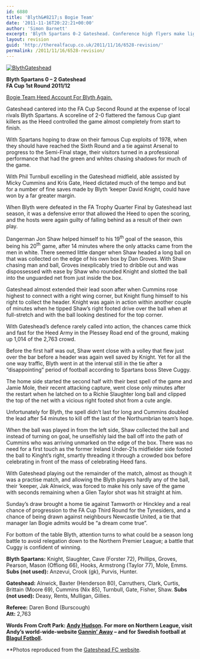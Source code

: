 ```yaml
---
id: 6880
title: 'Blyth&#8217;s Bogie Team'
date: '2011-11-16T20:22:21+00:00'
author: 'Simon Barnett'
excerpt: 'Blyth Spartans 0-2 Gateshead. Conference high flyers make light of their North East rivals, Jon Shaw tormentor in chief. Andy Hudson at Croft Park.'
layout: revision
guid: 'http://therealfacup.co.uk/2011/11/16/6528-revision/'
permalink: /2011/11/16/6528-revision/
---
```


[![](http://delta.xssl.net/~sbarnett/therealfacup/wp-content/uploads/2011/11/BlythGateshead.jpg "BlythGateshead")](http://therealfacup.co.uk/2011/11/16/blyths-bogie-team/blythgateshead/)

**Blyth Spartans 0 – 2 Gateshead**  
**FA Cup 1st Round 2011/12**

<span style="text-decoration: underline;">Bogie Team Heed Account For Blyth Again.</span>

Gateshead cantered into the FA Cup Second Round at the expense of local rivals Blyth Spartans. A scoreline of 2-0 flattered the famous Cup giant killers as the Heed controlled the game almost completely from start to finish.

With Spartans hoping to draw on their famous Cup exploits of 1978, when they should have reached the Sixth Round and a tie against Arsenal to progress to the Semi-Final stage, their visitors turned in a professional performance that had the green and whites chasing shadows for much of the game.

With Phil Turnbull excelling in the Gateshead midfield, able assisted by Micky Cummins and Kris Gate, Heed dictated much of the tempo and but for a number of fine saves made by Blyth ‘keeper David Knight, could have won by a far greater margin.

When Blyth were defeated in the FA Trophy Quarter Final by Gateshead last season, it was a defensive error that allowed the Heed to open the scoring, and the hosts were again guilty of falling behind as a result of their own play.

Dangerman Jon Shaw helped himself to his 19<sup>th</sup> goal of the season, this being his 20<sup>th</sup> game, after 14 minutes where the only attacks came from the men in white. There seemed little danger when Shaw headed a long ball on that was collected on the edge of his own box by Dan Groves. With Shaw chasing man and ball, Groves inexplicably tried to dribble out and was dispossessed with ease by Shaw who rounded Knight and slotted the ball into the unguarded net from just inside the box.

Gateshead almost extended their lead soon after when Cummins rose highest to connect with a right wing corner, but Knight flung himself to his right to collect the header. Knight was again in action within another couple of minutes when he tipped Shaw’s right footed drive over the ball when at full-stretch and with the ball looking destined for the top corner.

With Gateshead’s defence rarely called into action, the chances came thick and fast for the Heed Army in the Plessey Road end of the ground, making up 1,014 of the 2,763 crowd.

Before the first half was out, Shaw went close with a volley that flew just over the bar before a header was again well saved by Knight. Yet for all the one way traffic, Blyth went in at the interval still in the tie after a “disappointing” period of football according to Spartans boss Steve Cuggy.

The home side started the second half with their best spell of the game and Jamie Mole, their recent attacking capture, went close only minutes after the restart when he latched on to a Richie Slaughter long ball and clipped the top of the net with a vicious right footed shot from a cute angle.

Unfortunately for Blyth, the spell didn’t last for long and Cummins doubled the lead after 54 minutes to kill off the last of the Northumbrian team’s hope.

When the ball was played in from the left side, Shaw collected the ball and instead of turning on goal, he unselfishly laid the ball off into the path of Cummins who was arriving unmarked on the edge of the box. There was no need for a first touch as the former Ireland Under-21s midfielder side footed the ball to Kinght’s right, smartly threading it through a crowded box before celebrating in front of the mass of celebrating Heed fans.

With Gateshead playing out the remainder of the match, almost as though it was a practise match, and allowing the Blyth players hardly any of the ball, their ‘keeper, Jak Alnwick, was forced to make his only save of the game with seconds remaining when a Glen Taylor shot was hit straight at him.

Sunday’s draw brought a home tie against Tamworth or Hinckley and a real chance of progression to the FA Cup Third Round for the Tynesiders, and a chance of being drawn against neighbours Newcastle United, a tie that manager Ian Bogie admits would be “a dream come true”.

For bottom of the table Blyth, attention turns to what could be a season long battle to avoid relegation down to the Northern Premier League; a battle that Cuggy is confident of winning.

**Blyth Spartans:** Knight, Slaughter, Cave (Forster 72), Phillips, Groves, Pearson, Mason (Offiong 66), Hooks, Armstrong (Taylor 77), Mole, Emms. **Subs (not used):** Anzevui, Crook (gk), Purvis, Hunter.

**Gateshead:** Alnwick, Baxter (Henderson 80), Carruthers, Clark, Curtis, Brittain (Moore 69), Cummins (Nix 85), Turnbull, Gate, Fisher, Shaw. **Subs (not used):** Deasy, Rents, Mulligan, Gillies.

**Referee:** Daren Bond (Burscough)  
**Att:** 2,763

**Words From Croft Park: [Andy Hudson](http://twitter.com/#%21/HuddoHudson). For more on Northern League, visit Andy’s world-wide-website [Gannin’ Away](http://ganninaway.co.uk/) – and for Swedish football at [Blagul Fotboll](http://www.blagulfotboll.co.uk/).**

**Photos reproduced from the [Gateshead FC website](http://www.gateshead-fc.com/3695/gateshead-given-home-draw-in-fa-cup).